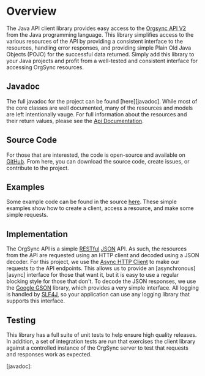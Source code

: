 # Overview

The Java API client library provides easy access to the [Orgsync API V2][os_api] from
the Java programming language.  This library simplifies access to the various resources
of the API by providing a consistent interface to the resources, handling error responses,
and providing simple Plain Old Java Objects (POJO) for the successful data returned.  Simply
add this library to your Java projects and profit from a well-tested and consistent interface
for accessing OrgSync resources.

## Javadoc

The full javadoc for the project can be found [here][javadoc].  While most of the core classes
are well documented, many of the resources and models are left intentionally vauge.  For full
information about the resources and their return values, please see the [Api Documentation][os_api].

## Source Code

For those that are interested, the code is open-source and available on [GitHub][code].  From
here, you can download the source code, create issues, or contribute to the project.

## Examples

Some example code can be found in the source [here][examples].  These simple examples show
how to create a client, access a resource, and make some simple requests.

## Implementation

The OrgSync API is a simple [RESTful][rest] [JSON][json] API.  As such, the resources from the
API are requested using an HTTP client and decoded using a JSON decoder.  For this project, we use
the [Async HTTP Client][async_http] to make our requests to the API endpoints.  This allows us
to provide an [asynchronous][async] interface for those that want it, but it is easy to use a
regular blocking style for those that don't.  To decode the JSON responses, we use the
[Google GSON][gson] library, which provides a very simple interface.  All logging is handled
by [SLF4J][slf4j], so your application can use any logging library that supports this interface.

## Testing

This library has a full suite of unit tests to help ensure high quality releases.  In addition, a
set of integration tests are run that exercises the client library against a controlled instance
of the OrgSync server to test that requests and responses work as expected.


  [os_api]: https://api.orgsync.com/api/docs/v2
  [code]: https://github.com/orgsync/orgsync-api-java
  [rest]: http://en.wikipedia.org/wiki/Representational_state_transfer
  [json]: http://en.wikipedia.org/wiki/Json
  [async_http]: http://sonatype.github.io/async-http-client/
  [gson]: https://code.google.com/p/google-gson/
  [slf4j]: http://www.slf4j.org/
  [examples]: https://github.com/orgsync/orgsync-api-java/tree/master/src/examples/java/com/orgsync/api/examples
  [javadoc]: 
  